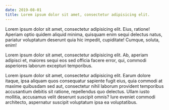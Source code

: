 ```yaml
---
date: 2019-08-01
title: Lorem ipsum dolor sit amet, consectetur adipisicing elit.
---
```


Lorem ipsum dolor sit amet, consectetur adipisicing elit. Eius, ratione! Aperiam optio quidem aliquid minima, quisquam enim sequi delectus natus, pariatur voluptatum deserunt quia hic impedit, cupiditate! Cumque, soluta, enim!

Lorem ipsum dolor sit amet, consectetur adipisicing elit. Ab, aperiam adipisci et, maiores sequi eos sed officia facere error, qui, commodi asperiores laborum excepturi temporibus.

Lorem ipsum dolor sit amet, consectetur adipisicing elit. Earum dolore itaque, ipsa aliquam quos consequatur sapiente fugit eius, quia commodi at maxime quibusdam sed aut, consectetur nihil laborum provident temporibus accusantium debitis sit ratione, repellendus quo delectus. Ullam iusto mollitia, accusamus velit deserunt suscipit omnis? Iure eveniet commodi architecto, aspernatur suscipit voluptatum ipsa ea voluptatibus.